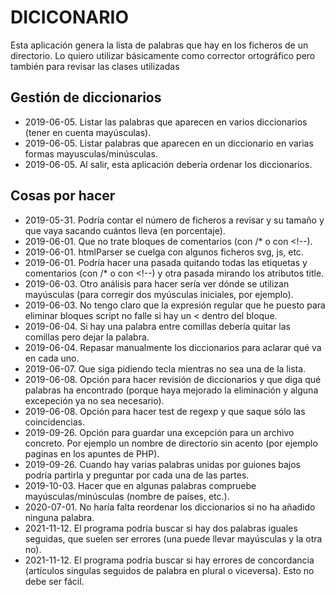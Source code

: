 # DICICONARIO

Esta aplicación genera la lista de palabras que hay en los ficheros de un directorio. Lo quiero utilizar básicamente como corrector ortográfico pero también para revisar las clases utilizadas

## Gestión de diccionarios

-   2019-06-05. Listar las palabras que aparecen en varios diccionarios (tener en cuenta mayúsculas).
-   2019-06-05. Listar palabras que aparecen en un diccionario en varias formas mayusculas/minúsculas.
-   2019-06-05. Al salir, esta aplicación debería ordenar los diccionarios.

## Cosas por hacer

-   2019-05-31. Podría contar el número de ficheros a revisar y su tamaño y que vaya sacando cuántos lleva (en porcentaje).
-   2019-06-01. Que no trate bloques de comentarios (con /* o con &lt;!--).
-   2019-06-01. htmlParser se cuelga con algunos ficheros svg, js, etc.
-   2019-06-01. Podría hacer una pasada quitando todas las etiquetas y comentarios (con /* o con &lt;!--) y otra pasada mirando los atributos title.
-   2019-06-03. Otro análisis para hacer sería ver dónde se utilizan mayúsculas (para corregir dos myúsculas iniciales, por ejemplo).
-   2019-06-03. No tengo claro que la expresión regular que he puesto para eliminar bloques script no falle si hay un &lt; dentro del bloque.
-   2019-06-04. Si hay una palabra entre comillas debería quitar las comillas pero dejar la palabra.
-   2019-06-04. Repasar manualmente los diccionarios para aclarar qué va en cada uno.
-   2019-06-07. Que siga pidiendo tecla mientras no sea una de la lista.
-   2019-06-08. Opción para hacer revisión de diccionarios y que diga qué palabras ha encontrado (porque haya mejorado la eliminación y alguna excepeción ya no sea necesario).
-   2019-06-08. Opción para hacer test de regexp y que saque sólo las coincidencias.
-   2019-09-26. Opción para guardar una excepción para un archivo concreto. Por ejemplo un nombre de directorio sin acento (por ejemplo paginas en los apuntes de PHP).
-   2019-09-26. Cuando hay varias palabras unidas por guiones bajos podría partirla y preguntar por cada una de las partes.
-   2019-10-03. Hacer que en algunas palabras compruebe mayúsculas/minúsculas (nombre de países, etc.).
-   2020-07-01. No haría falta reordenar los diccionarios si no ha añadido ninguna palabra.
-   2021-11-12. El programa podría buscar si hay dos palabras iguales seguidas, que suelen ser errores (una puede llevar mayúsculas y la otra no).
-   2021-11-12. El programa podría buscar si hay errores de concordancia (artículos singulas seguidos de palabra en plural o viceversa). Esto no debe ser fácil.
